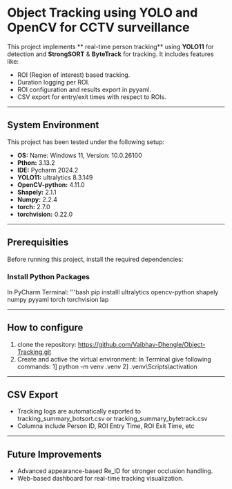 # Object Tracking using YOLO and OpenCV for CCTV surveillance

This project implements ** real-time person tracking** using **YOLO11** for detection and **StrongSORT** & **ByteTrack** for tracking. It includes features like:
- ROI (Region of interest) based tracking.
- Duration logging per ROI.
- ROI configuration and results export in pyyaml.
- CSV export for entry/exit times with respect to ROIs.

---

## **System Environment**

This project has been tested under the following setup:
- **OS:** Name: Windows 11, Version: 10.0.26100
- **Pthon:** 3.13.2
- **IDE:** Pycharm 2024.2
- **YOLO11:** ultralytics 8.3.149
- **OpenCV-python:** 4.11.0
- **Shapely:** 2.1.1
- **Numpy:** 2.2.4
- **torch:** 2.7.0
- **torchvision:** 0.22.0

 ---

 ## **Prerequisities**

 Before running this project, install the required dependencies:
 ### **Install Python Packages**
In PyCharm Terminal:
'''bash
pip installl ultralytics opencv-python shapely numpy pyyaml torch torchvision lap

---

## How to configure

1. clone the repository: https://github.com/Vaibhav-Dhengle/Object-Tracking.git
2. Create and active the virtual environment:
In Terminal give following commands:
1] python -m venv .venv
2] .venv\Scripts\activation

---

## **CSV Export**
- Tracking logs are automatically exported to tracking_summary_botsort.csv or tracking_summary_bytetrack.csv
- Columna include Person ID, ROI Entry Time, ROI Exit Time, etc

---

## **Future Improvements**
- Advanced appearance-based Re_ID for stronger occlusion handling.
- Web-based dashboard for real-time tracking visualization.



 
